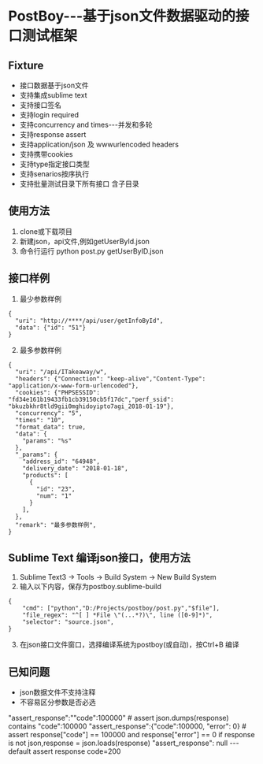 # PostBoy---基于json文件数据驱动的接口测试框架

## Fixture
* 接口数据基于json文件
* 支持集成sublime text
* 支持接口签名
* 支持login required
* 支持concurrency and times---并发和多轮
* 支持response assert
* 支持application/json 及 wwwurlencoded headers
* 支持携带cookies
* 支持type指定接口类型
* 支持senarios按序执行
* 支持批量测试目录下所有接口 含子目录

## 使用方法
1. clone或下载项目
2. 新建json，api文件,例如getUserById.json
3. 命令行运行 python post.py getUserByID.json

## 接口样例
1. 最少参数样例
```
{
  "uri": "http://****/api/user/getInfoById",
  "data": {"id": "51"}
}
```
2. 最多参数样例
```
{
  "uri": "/api/ITakeaway/w",
  "headers": {"Connection": "keep-alive","Content-Type": "application/x-www-form-urlencoded"},
  "cookies": {"PHPSESSID": "fd34e161b19433fb1cb39150cb5f17dc","perf_ssid": "bkuzbkhr8tld9gii0mghidoyipto7agi_2018-01-19"},
  "concurrency": "5",
  "times": "10",
  "format_data": true,
  "data": {
    "params": "%s"
  },
  "_params": {
    "address_id": "64948",
    "delivery_date": "2018-01-18",
    "products": [
      {
        "id": "23",
        "num": "1"
      }
    ],
  },
  "remark": "最多参数样例",
}
```

## Sublime Text  编译json接口，使用方法
1. Sublime Text3 -> Tools -> Build System -> New Build System
2. 输入以下内容，保存为postboy.sublime-build 
```
{
    "cmd": ["python","D:/Projects/postboy/post.py","$file"],
    "file_regex": "^[ ] *File \"(...*?)\", line ([0-9]*)",
    "selector": "source.json",
}
```
3. 在json接口文件窗口，选择编译系统为postboy(或自动)，按Ctrl+B 编译

## 已知问题
* json数据文件不支持注释
* 不容易区分参数是否必选

"assert_response":"\"code\":100000"   # assert json.dumps(response)  contains "code":100000
"assert_response":{"code":100000, "error": 0}   # assert response["code"] == 100000 and response["error"] == 0  if response is not json,response = json.loads(response)
"assert_response": null ---default   assert response code=200
